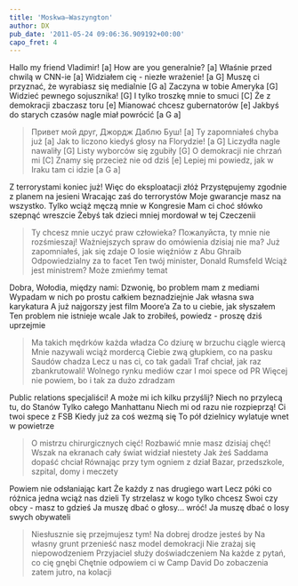 ```yaml
---
title: 'Moskwa–Waszyngton'
author: DX
pub_date: '2011-05-24 09:06:36.909192+00:00'
capo_fret: 4
---
```


Hallo my friend Vladimir! [a]
How are you generalnie? [a]
Właśnie przed chwilą w CNN-ie [a]
Widziałem cię - niezłe wrażenie! [a G]
Muszę ci przyznać, że wyrabiasz się medialnie [G a]
Zaczyna w tobie Ameryka [G]
Widzieć pewnego sojusznika! [G]
I tylko troszkę mnie to smuci [C]
Że z demokracji zbaczasz toru [e]
Mianować chcesz gubernatorów [e]
Jakbyś do starych czasów nagle miał powrócić [a G a]

>Привет мой друг, Джордж Даблю Буш! [a]
>Ty zapomniałeś chyba już [a]
>Jak to liczono kiedyś głosy na Florydzie! [a G]
>Liczydła nagle nawaliły [G]
>Listy wyborców się zgubiły [G]
>O demokracji nie chrzań mi [C]
>Znamy się przecież nie od dziś [e]
>Lepiej mi powiedz, jak w Iraku tam ci idzie [a G a]

Z terrorystami koniec już!
Więc do eksploatacji złóż
Przystępujemy zgodnie z planem na jesieni
Wracając zaś do terrorystów
Moje gwarancje masz na wszystko.
Tylko wciąż męczą mnie w Kongresie
Mam ci choć słówko szepnąć wreszcie
Żebyś tak dzieci mniej mordował w tej Czeczenii

>Ty chcesz mnie uczyć praw człowieka?
>Пожалуйста, ty mnie nie rozśmieszaj!
>Ważniejszych spraw do omówienia dzisiaj nie ma?
>Już zapomniałeś, jak się zdaje
>O losie więźniów z Abu Ghraib
>Odpowiedzialny za to facet
>Ten twój minister, Donald Rumsfeld
>Wciąż jest ministrem? Może zmieńmy temat

Dobra, Wołodia, między nami:
Dzwonię, bo problem mam z mediami
Wypadam w nich po prostu całkiem beznadziejnie
Jak własna swa karykatura
A już najgorszy jest film Moore’a
Za to u ciebie, jak słyszałem
Ten problem nie istnieje wcale
Jak to zrobiłeś, powiedz - proszę dziś uprzejmie

>Ma takich mędrków każda władza
>Co dziurę w brzuchu ciągle wiercą
>Mnie nazywali wciąż mordercą
>Ciebie zwą głupkiem, co na pasku Saudów chadza
>Lecz u nas ci, co tak gadali
>Traf chciał, jak raz zbankrutowali!
>Wolnego rynku mediów czar
>I moi spece od PR
>Więcej nie powiem, bo i tak za dużo zdradzam

Public relations specjaliści!
A może mi ich kilku przyślij?
Niech no przylecą tu, do Stanów
Tylko całego Manhattanu
Niech mi od razu nie rozpieprzą!
Ci twoi spece z FSB
Kiedy już za coś wezmą się
To pół dzielnicy wylatuje wnet w powietrze

>O mistrzu chirurgicznych cięć!
>Rozbawić mnie masz dzisiaj chęć!
>Wszak na ekranach cały świat widział niestety
>Jak żeś Saddama dopaść chciał
>Równając przy tym ogniem z dział
>Bazar, przedszkole, szpital, domy i meczety

Powiem nie odsłaniając kart
Że każdy z nas drugiego wart
Lecz póki co różnica jedna wciąż nas dzieli
Ty strzelasz w kogo tylko chcesz
Swoi czy obcy - masz to gdzieś
Ja muszę dbać o głosy... wróć!
Ja muszę dbać o losy swych obywateli

>Niesłusznie się przejmujesz tym!
>Na dobrej drodze jesteś by
>Na własny grunt przenieść nasz model demokracji
>Nie zrażaj się niepowodzeniem
>Przyjaciel służy doświadczeniem
>Na każde z pytań, co cię gnębi
>Chętnie odpowiem ci w Camp David
>Do zobaczenia zatem jutro, na kolacji